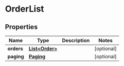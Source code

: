
# OrderList

## Properties
Name | Type | Description | Notes
------------ | ------------- | ------------- | -------------
**orders** | [**List&lt;Order&gt;**](Order.md) |  |  [optional]
**paging** | [**Paging**](Paging.md) |  |  [optional]




